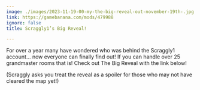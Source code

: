 ```yaml
---
image: ./images/2023-11-19-00-my-the-big-reveal-out-november-19th-.jpg
link: https://gamebanana.com/mods/479988
ignore: false
title: Scraggly1’s Big Reveal!

---
```


For over a year many have wondered who was behind the Scraggly1 account… now everyone can finally find out! If you can handle over 25 grandmaster rooms that is! Check out The Big Reveal with the link below!

(Scraggly asks you treat the reveal as a spoiler for those who may not have cleared the map yet!)